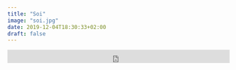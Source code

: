```yaml
---
title: "Soi"
image: "soi.jpg"
date: 2019-12-04T18:30:33+02:00
draft: false
---
```


<iframe src="https://archive.org/embed/de-l-enfance_introduction" width="500" height="30" frameborder="0" webkitallowfullscreen="true" mozallowfullscreen="true" allowfullscreen></iframe>